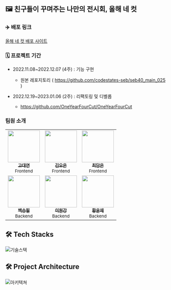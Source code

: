## 🖼️ 친구들이 꾸며주는 나만의 전시회, 올해 네 컷

### ✈️ 배포 링크

[올해 네 컷 배포 사이트](http://oneyearfourcut-front.s3-website.ap-northeast-2.amazonaws.com/)

### 🗓 프로젝트 기간

* 2022.11.08~2022.12.07 (4주) : 기능 구현
  - 원본 레포지토리 ( https://github.com/codestates-seb/seb40_main_025 ) 

* 2022.12.19~2023.01.06 (2주) : 리팩토링 및 디벨롭
  - https://github.com/OneYearFourCut/OneYearFourCut

### 팀원 소개

<!-- ALL-CONTRIBUTORS-LIST:START - Do not remove or modify this section -->
<!-- prettier-ignore-start -->
<!-- markdownlint-disable -->
<table>
  <tbody>
    <tr>
      <td align="center"><a href="https://github.com/kkdy21"><img src="https://avatars.githubusercontent.com/u/64800318?v=4" width="100px;" alt=""/><br /><sub><b>
고대연</b></sub></a><br /><sub>Frontend</sub></td>
    <td align="center"><a href="https://github.com/dorrion"><img src="https://avatars.githubusercontent.com/u/107591946?v=4" width="100px;" alt=""/><br /><sub><b>김오은</b></sub></a><br /><sub>Frontend</sub></td>
      <td align="center"><a href="https://github.com/inside-eun"><img src="https://avatars.githubusercontent.com/u/107910301?v=4" width="100px;" alt=""/><br /><sub><b>
최담은</b></sub></a><br /><sub>Frontend</sub></td>
    </tr>
    <tr>
      <td align="center"><a href="https://github.com/philE22"><img src="https://avatars.githubusercontent.com/u/108053925?v=4" width="100px;" alt=""/><br /><sub><b>백승필</b></sub></a><br /><sub>Backend</sub></td>
      <td align="center"><a href="https://github.com/wonkang2"><img src="https://avatars.githubusercontent.com/u/108053925?v=4" width="100px;" alt=""/><br /><sub><b>이원강</b></sub></a><br /><sub>Backend</sub></td>
      <td align="center"><a href="https://github.com/yhwang15"><img src="https://avatars.githubusercontent.com/u/45654620?v=4" width="100px;" alt=""/><br /><sub><b>황윤재</b></sub></a><br /><sub>Backend</sub></td>
    </tr>
  </tbody>
</table>

## 🛠 Tech Stacks
![기술스택](https://user-images.githubusercontent.com/84262646/211268253-9b2c8d59-d9fe-4b3c-a9f7-a20851c6029d.jpg)


## 🛠 Project Architecture
![아키텍쳐](https://user-images.githubusercontent.com/84262646/211268264-973eb864-b509-4d97-80ce-10fc2541702f.jpg)
